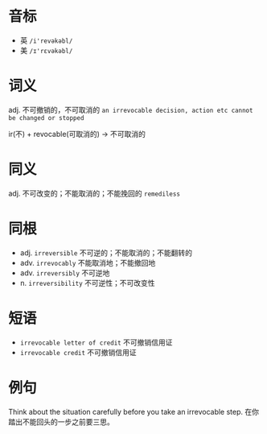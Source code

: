 # 音标

- 英 `/i'revəkəbl/`
- 美 `/ɪ'rɛvəkəbl/`

# 词义

adj. 不可撤销的，不可取消的
`an irrevocable decision, action etc cannot be changed or stopped`



ir(不) + revocable(可取消的) → 不可取消的

# 同义

adj. 不可改变的；不能取消的；不能挽回的
`remediless`

# 同根

- adj. `irreversible` 不可逆的；不能取消的；不能翻转的
- adv. `irrevocably` 不能取消地；不能撤回地
- adv. `irreversibly` 不可逆地
- n. `irreversibility` 不可逆性；不可改变性

# 短语

- `irrevocable letter of credit` 不可撤销信用证
- `irrevocable credit` 不可撤销信用证

# 例句

Think about the situation carefully before you take an irrevocable step.
在你踏出不能回头的一步之前要三思。



